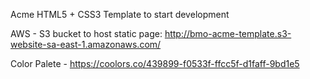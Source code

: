 Acme HTML5 + CSS3 Template to start development

AWS - S3 bucket to host static page: http://bmo-acme-template.s3-website-sa-east-1.amazonaws.com/

Color Palete - https://coolors.co/439899-f0533f-ffcc5f-d1faff-9bd1e5